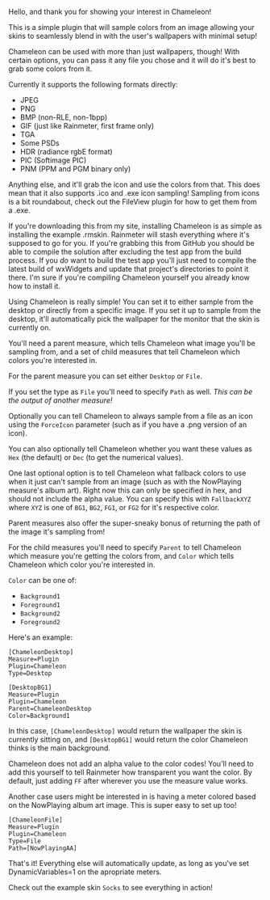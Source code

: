 Hello, and thank you for showing your interest in Chameleon!

This is a simple plugin that will sample colors from an image
allowing your skins to seamlessly blend in with the user's
wallpapers with minimal setup!

Chameleon can be used with more than just wallpapers, though!
With certain options, you can pass it any file you chose and
it will do it's best to grab some colors from it.

Currently it supports the following formats directly:

* JPEG
* PNG
* BMP (non-RLE, non-1bpp)
* GIF (just like Rainmeter, first frame only)
* TGA
* Some PSDs
* HDR (radiance rgbE format)
* PIC (Softimage PIC)
* PNM (PPM and PGM binary only)

Anything else, and it'll grab the icon and use the colors
from that. This does mean that it also supports .ico and
.exe icon sampling! Sampling from icons is a bit roundabout,
check out the FileView plugin for how to get them from a .exe.

If you're downloading this from my site, installing Chameleon
is as simple as installing the example .rmskin. Rainmeter will
stash everything where it's supposed to go for you. If you're
grabbing this from GitHub you should be able to compile the
solution after excluding the test app from the build process.
If you *do* want to build the test app you'll just need to
compile the latest build of wxWidgets and update that
project's directories to point it there. I'm sure if you're
compiling Chameleon yourself you already know how to install it.

Using Chameleon is really simple! You can set it to
either sample from the desktop or directly from a specific
image. If you set it up to sample from the desktop, it'll
automatically pick the wallpaper for the monitor that the
skin is currently on.

You'll need a parent measure, which tells Chameleon what
image you'll be sampling from, and a set of child measures
that tell Chameleon which colors you're interested in.

For the parent measure you can set either `Desktop` or `File`.

If you set the type as `File` you'll need to specify `Path`
as well. *This can be the output of another measure!*

Optionally you can tell Chameleon to always sample from a file
as an icon using the `ForceIcon` parameter (such as if you
have a .png version of an icon).

You can also optionally tell Chameleon whether you want these
values as `Hex` (the default) or `Dec` (to get the numerical
values).

One last optional option is to tell Chameleon what fallback
colors to use when it just can't sample from an image (such
as with the NowPlaying measure's album art). Right now this
can only be specified in hex, and should not include the
alpha value. You can specify this with `FallbackXYZ` where
`XYZ` is one of `BG1`, `BG2`, `FG1`, or `FG2` for it's
respective color.

Parent measures also offer the super-sneaky bonus of returning
the path of the image it's sampling from!

For the child measures you'll need to specify `Parent` to
tell Chameleon which measure you're getting the colors from,
and `Color` which tells Chameleon which color you're interested
in.

`Color` can be one of:

* `Background1`
* `Foreground1`
* `Background2`
* `Foreground2`

Here's an example:

    [ChameleonDesktop]
    Measure=Plugin
    Plugin=Chameleon
    Type=Desktop

    [DesktopBG1]
    Measure=Plugin
    Plugin=Chameleon
    Parent=ChameleonDesktop
    Color=Background1

In this case, `[ChameleonDesktop]` would return the wallpaper
the skin is currently sitting on, and `[DesktopBG1]` would
return the color Chameleon thinks is the main background.

Chameleon does not add an alpha value to the color codes!
You'll need to add this yourself to tell Rainmeter how
transparent you want the color. By default, just adding
`FF` after wherever you use the measure value works.

Another case users might be interested in is having a meter
colored based on the NowPlaying album art image. This is
super easy to set up too!

    [ChameleonFile]
    Measure=Plugin
    Plugin=Chameleon
    Type=File
    Path=[NowPlayingAA]

That's it! Everything else will automatically update, as long
as you've set DynamicVariables=1 on the apropriate meters.

Check out the example skin `Socks` to see everything in action!